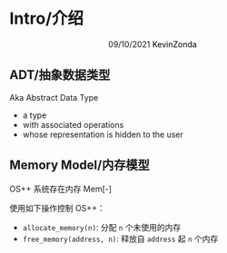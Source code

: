 # Intro/介绍

<center>
<span>09/10/2021</span>
<a style="text-decoration:none; color: black;" href="https://github.com/KevinZonda">KevinZonda</a>
</center>

## ADT/抽象数据类型

Aka Abstract Data Type

- a type
- with associated operations
- whose representation is hidden to the user

## Memory Model/内存模型

OS++ 系统存在内存 Mem[-]

使用如下操作控制 OS++：

- `allocate_memory(n)`: 分配 `n` 个未使用的内存
- `free_memory(address, n)`: 释放自 `address` 起 `n` 个内存